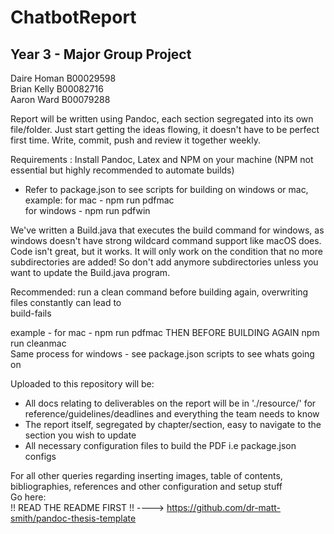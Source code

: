 # ChatbotReport

## Year 3 - Major Group Project   

Daire Homan B00029598   
Brian Kelly B00082716   
Aaron Ward B00079288   

Report will be written using Pandoc, each section segregated into its own file/folder.
 Just start getting the ideas flowing, it doesn't have to be perfect
 first time. Write, commit, push and review it together weekly.   

Requirements : Install Pandoc, Latex and NPM on your machine
(NPM not essential but highly recommended to automate builds) 

 - Refer to package.json to see scripts for building on windows or mac,  
 example: for mac - npm run pdfmac  
          for windows - npm run pdfwin 

We've written a Build.java that executes the build command for windows, as windows doesn't have strong wildcard command support like macOS does. Code isn't great, but it works. It will only work on the condition that no more subdirectories are added! So don't add anymore subdirectories unless you want to update the Build.java program.

Recommended: run a clean command before building again, overwriting files constantly can lead to  
build-fails  

example - for mac - npm run pdfmac THEN BEFORE BUILDING AGAIN npm run cleanmac  
Same process for windows - see package.json scripts to see whats going on

Uploaded to this repository will be:
 - All docs relating to deliverables on the report will be in './resource/' for reference/guidelines/deadlines and everything the team needs to know
 - The report itself, segregated by chapter/section, easy to navigate to the section you wish to update   
 - All necessary configuration files to build the PDF i.e package.json configs

 For all other queries regarding inserting images, table of contents, bibliographies, references and other configuration and setup stuff   
 Go here:     
 !! READ THE README FIRST !! ----> https://github.com/dr-matt-smith/pandoc-thesis-template
